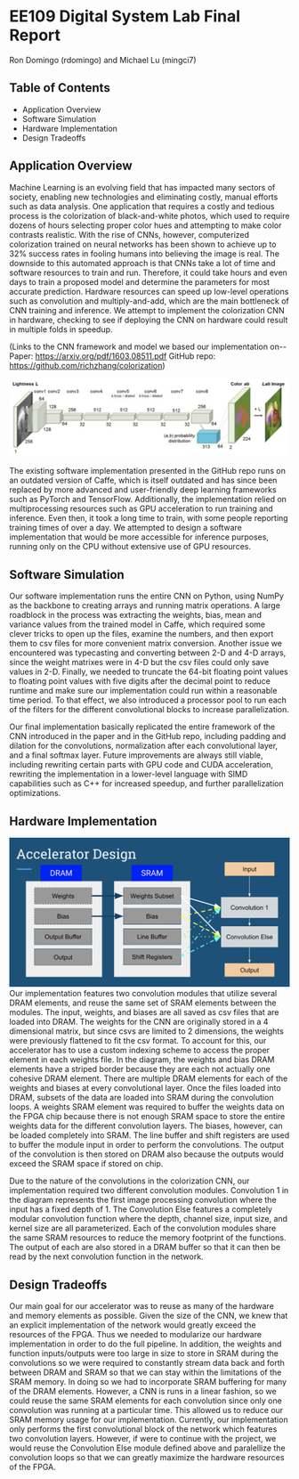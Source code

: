 # EE109 Digital System Lab Final Report
Ron Domingo (rdomingo) and Michael Lu (mingci7)

## Table of Contents
- Application Overview
- Software Simulation
- Hardware Implementation
- Design Tradeoffs

## Application Overview
Machine Learning is an evolving field that has impacted many sectors of society, enabling new technologies and eliminating costly, manual efforts such as data analysis. One application that requires a costly and tedious process is the colorization of black-and-white photos, which used to require dozens of hours selecting proper color hues and attempting to make color contrasts realistic. With the rise of CNNs, however, computerized colorization trained on neural networks has been shown to achieve up to 32% success rates in fooling humans into believing the image is real. The downside to this automated approach is that CNNs take a lot of time and software resources to train and run. Therefore, it could take hours and even days to train a proposed model and determine the parameters for most accurate prediction. Hardware resources can speed up low-level operations such as convolution and multiply-and-add, which are the main bottleneck of CNN training and inference. We attempt to implement the colorization CNN in hardware, checking to see if deploying the CNN on hardware could result in multiple folds in speedup.

(Links to the CNN framework and model we based our implementation on--
Paper: https://arxiv.org/pdf/1603.08511.pdf
GitHub repo: https://github.com/richzhang/colorization)

![system_diagram](./img/colorization_CNN_model.png)

The existing software implementation presented in the GitHub repo runs on an outdated version of Caffe, which is itself outdated and has since been replaced by more advanced and user-friendly deep learning frameworks such as PyTorch and TensorFlow. Additionally, the implementation relied on multiprocessing resources such as GPU acceleration to run training and inference. Even then, it took a long time to train, with some people reporting training times of over a day. We attempted to design a software implementation that would be more accessible for inference purposes, running only on the CPU without extensive use of GPU resources. 

## Software Simulation 
Our software implementation runs the entire CNN on Python, using NumPy as the backbone to creating arrays and running matrix operations. A large roadblock in the process was extracting the weights, bias, mean and variance values from the trained model in Caffe, which required some clever tricks to open up the files, examine the numbers, and then export them to csv files for more convenient matrix conversion. Another issue we encountered was typecasting and converting between 2-D and 4-D arrays, since the weight matrixes were in 4-D but the csv files could only save values in 2-D. Finally, we needed to truncate the 64-bit floating point values to floating point values with five digits after the decimal point to reduce runtime and make sure our implementation could run within a reasonable time period. To that effect, we also introduced a processor pool to run each of the filters for the different convolutional blocks to increase parallelization. 

Our final implementation basically replicated the entire framework of the CNN introduced in the paper and in the GitHub repo, including padding and dilation for the convolutions, normalization after each convolutional layer, and a final softmax layer. Future improvements are always still viable, including rewriting certain parts with GPU code and CUDA acceleration, rewriting the implementation in a lower-level language with SIMD capabilities such as C++ for increased speedup, and further parallelization optimizations.

## Hardware Implementation
![system_diagram](./img/hardware_design.png)
  Our implementation features two convolution modules that utilize several DRAM elements, and reuse the same set of SRAM elements between the modules. The input, weights, and biases are all saved as csv files that are loaded into DRAM. The weights for the CNN are originally stored in a 4 dimensional matrix, but since csvs are limited to 2 dimensions, the weights were previously flattened to fit the csv format. To account for this, our accelerator has to use a custom indexing scheme to access the proper element in each weights file. In the diagram, the weights and bias DRAM elements have a striped border because they are each not actually one cohesive DRAM element. There are multiple DRAM elements for each of the weights and biases at every convolutional layer. Once the files loaded into DRAM, subsets of the data are loaded into SRAM during the convolution loops. A weights SRAM element was required to buffer the weights data on the FPGA chip because there is not enough SRAM space to store the entire weights data for the different convolution layers. The biases, however, can be loaded completely into SRAM. The line buffer and shift registers are used to buffer the module input in order to perform the convolutions. The output of the convolution is then stored on DRAM also because the outputs would exceed the SRAM space if stored on chip.  
  
  Due to the nature of the convolutions in the colorization CNN, our implementation required two different convolution modules. Convolution 1 in the diagram represents the first image processing convolution where the input has a fixed depth of 1. The Convolution Else features a completely modular convolution function where the depth, channel size, input size, and kernel size are all parameterized. Each of the convolution modules share the same SRAM resources to reduce the memory footprint of the functions. The output of each are also stored in a DRAM buffer so that it can then be read by the next convolution function in the network. 

## Design Tradeoffs
  Our main goal for our accelerator was to reuse as many of the hardware and memory elements as possible. Given the size of the CNN, we knew that an explicit implementation of the network would greatly exceed the resources of the FPGA. Thus we needed to modularize our hardware implementation in order to do the full pipeline. In addition, the weights and function inputs/outputs were too large in size to store in SRAM during the convolutions so we were required to constantly stream data back and forth between DRAM and SRAM so that we can stay within the limitations of the SRAM memory. In doing so we had to incorporate SRAM buffering for many of the DRAM elements. However, a CNN is runs in a linear fashion, so we could reuse the same SRAM elements for each convolution since only one convolution was running at a particular time. This allowed us to reduce our SRAM memory usage for our implementation. Currently, our implementation only performs the first convolutional block of the network which features two convolution layers. However, if were to continue with the project, we would reuse the Convolution Else module defined above and paralellize the convolution loops so that we can greatly maximize the hardware resources of the FPGA. 

